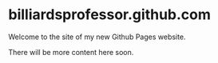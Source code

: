 # billiardsprofessor.github.com
Welcome to the site of my new Github Pages website.

There will be more content here soon.
